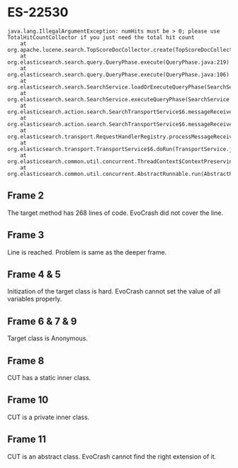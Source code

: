 # ES-22530
```
java.lang.IllegalArgumentException: numHits must be > 0; please use TotalHitCountCollector if you just need the total hit count
	at org.apache.lucene.search.TopScoreDocCollector.create(TopScoreDocCollector.java:170)
	at org.elasticsearch.search.query.QueryPhase.execute(QueryPhase.java:219)
	at org.elasticsearch.search.query.QueryPhase.execute(QueryPhase.java:106)
	at org.elasticsearch.search.SearchService.loadOrExecuteQueryPhase(SearchService.java:259)
	at org.elasticsearch.search.SearchService.executeQueryPhase(SearchService.java:273)
	at org.elasticsearch.action.search.SearchTransportService$6.messageReceived(SearchTransportService.java:300)
	at org.elasticsearch.action.search.SearchTransportService$6.messageReceived(SearchTransportService.java:297)
	at org.elasticsearch.transport.RequestHandlerRegistry.processMessageReceived(RequestHandlerRegistry.java:69)
	at org.elasticsearch.transport.TransportService$6.doRun(TransportService.java:577)
	at org.elasticsearch.common.util.concurrent.ThreadContext$ContextPreservingAbstractRunnable.doRun(ThreadContext.java:527)
	at org.elasticsearch.common.util.concurrent.AbstractRunnable.run(AbstractRunnable.java:37)
```

## Frame 2
The target method has 268 lines of code. EvoCrash did not cover the line.

## Frame 3
Line is reached. Problem is same as the deeper frame.


## Frame 4 & 5
Initization of the target class is hard. EvoCrash cannot set the value of all variables properly.

## Frame 6 & 7 & 9
Target class is Anonymous.


## Frame 8
CUT has a static inner class.

## Frame 10
CUT is a private inner class.

## Frame 11
CUT is an abstract class. EvoCrash cannot find the right extension of it.
